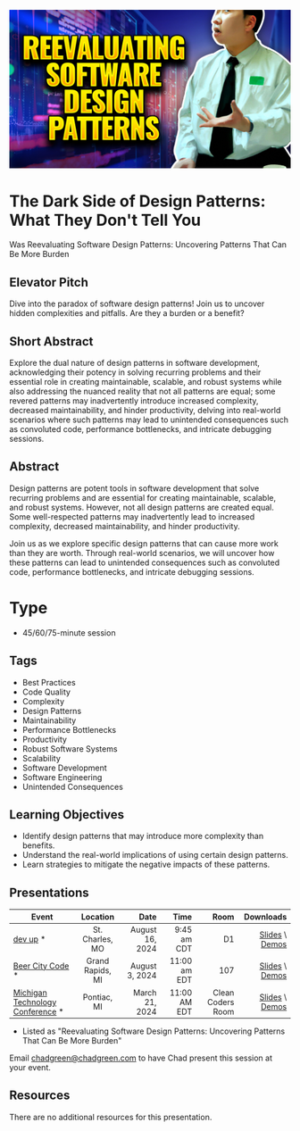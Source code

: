 ![The Dark Side of Design Patterns: What They Don't Tell You](Thumbnail.jpg)

# The Dark Side of Design Patterns: What They Don't Tell You
Was Reevaluating Software Design Patterns: Uncovering Patterns That Can Be More Burden

## Elevator Pitch
Dive into the paradox of software design patterns! Join us to uncover hidden complexities and pitfalls. Are they a burden or a benefit?

## Short Abstract
Explore the dual nature of design patterns in software development, acknowledging their potency in solving recurring problems and their essential role in creating maintainable, scalable, and robust systems while also addressing the nuanced reality that not all patterns are equal; some revered patterns may inadvertently introduce increased complexity, decreased maintainability, and hinder productivity, delving into real-world scenarios where such patterns may lead to unintended consequences such as convoluted code, performance bottlenecks, and intricate debugging sessions.

## Abstract
Design patterns are potent tools in software development that solve recurring problems and are essential for creating maintainable, scalable, and robust systems. However, not all design patterns are created equal. Some well-respected patterns may inadvertently lead to increased complexity, decreased maintainability, and hinder productivity.

Join us as we explore specific design patterns that can cause more work than they are worth. Through real-world scenarios, we will uncover how these patterns can lead to unintended consequences such as convoluted code, performance bottlenecks, and intricate debugging sessions.

# Type
- 45/60/75-minute session

## Tags
- Best Practices
- Code Quality
- Complexity
- Design Patterns
- Maintainability
- Performance Bottlenecks
- Productivity
- Robust Software Systems
- Scalability
- Software Development
- Software Engineering
- Unintended Consequences

## Learning Objectives
- Identify design patterns that may introduce more complexity than benefits.
- Understand the real-world implications of using certain design patterns.
- Learn strategies to mitigate the negative impacts of these patterns.

## Presentations

| Event | Location | Date | Time | Room | Downloads |
|-------|:--------:|-----:|-----:|-----:|----------:|
| [dev up](https://www.devupconf.org/) * | St. Charles, MO | August 16, 2024 | 9:45 am CDT | D1 | [Slides](EventMaterials/ReevaluatingSoftwareDesignPatterns-DevUp2024.pdf) \ [Demos](/Demos/) |
| [Beer City Code](https://www.beercitycode.com/) * | Grand Rapids, MI | August 3, 2024 | 11:00 am EDT | 107 | [Slides](EventMaterials/ReevaluatingSoftwareDesignPatterns-BeerCityCode.pdf) \ [Demos](/Demos/) |
| [Michigan Technology Conference](https://www.mitechcon.org/) * | Pontiac, MI | March 21, 2024 | 11:00 AM EDT | Clean Coders Room | [Slides](EventMaterials/ReevaluatingSoftwareDesignPatterns_MITechCon.pdf) \ [Demos](/Demos/)  |

* Listed as "Reevaluating Software Design Patterns: Uncovering Patterns That Can Be More Burden"

Email [chadgreen@chadgreen.com](mailto:chadgreen@chadgreen.com?subject=Presentation%20Request:%20Reevaulating%20Software%20Design%20Patterns) to have Chad present this session at your event.

## Resources
There are no additional resources for this presentation.
